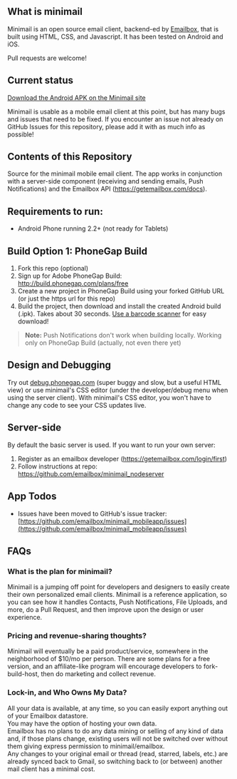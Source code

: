 ## What is minimail  

Minimail is an open source email client, backend-ed by [Emailbox](https://getemailbox.com), that is built using HTML, CSS, and Javascript. It has been tested on Android and iOS.  

Pull requests are welcome!  

## Current status 

[Download the Android APK on the Minimail site](http://minimail.getemailbox.com)  

Minimail is usable as a mobile email client at this point, but has many bugs and issues that need to be fixed. If you encounter an issue not already on GitHub Issues for this repository, please add it with as much info as possible!  

## Contents of this Repository  
Source for the minimail mobile email client. The app works in conjunction with a server-side component (receiving and sending emails, Push Notifications) and the Emailbox API (https://getemailbox.com/docs).  

## Requirements to run:  
- Android Phone running 2.2+ (not ready for Tablets) 

## Build Option 1: PhoneGap Build  
1. Fork this repo (optional)
1. Sign up for Adobe PhoneGap Build: http://build.phonegap.com/plans/free 
1. Create a new project in PhoneGap Build using your forked GitHub URL (or just the https url for this repo)  
1. Build the project, then download and install the created Android build (.ipk). Takes about 30 seconds. [Use a barcode scanner](https://play.google.com/store/apps/details?id=com.google.zxing.client.android&hl=en) for easy download! 

> **Note:** Push Notifications don't work when building locally. Working only on PhoneGap Build (actually, not even there yet)

## Design and Debugging  
Try out [debug.phonegap.com](http://debug.phonegap.com) (super buggy and slow, but a useful HTML view) or use minimail's CSS editor (under the developer/debug menu when using the server client). With minimail's CSS editor, you won't have to change any code to see your CSS updates live. 

## Server-side   
By default the basic server is used. If you want to run your own server:  

1. Register as an emailbox developer (https://getemailbox.com/login/first)
1. Follow instructions at repo: https://github.com/emailbox/minimail_nodeserver  

## App Todos
- Issues have been moved to GitHub's issue tracker: [https://github.com/emailbox/minimail_mobileapp/issues](https://github.com/emailbox/minimail_mobileapp/issues)


## FAQs  

### What is the plan for minimail?  
Minimail is a jumping off point for developers and designers to easily create their own personalized email clients. Minimail is a reference application, so you can see how it handles Contacts, Push Notifications, File Uploads, and more, do a Pull Request, and then improve upon the design or user experience. 

### Pricing and revenue-sharing thoughts? 
Minimail will eventually be a paid product/service, somewhere in the neighborhood of $10/mo per person. There are some plans for a free version, and an affiliate-like program will encourage developers to fork-build-host, then do marketing and collect revenue. 

### Lock-in, and Who Owns My Data?  
All your data is available, at any time, so you can easily export anything out of your Emailbox datastore.  
You may have the option of hosting your own data.  
Emailbox has no plans to do any data mining or selling of any kind of data and, if those plans change, existing users will not be switched over without them giving express permission to minimail/emailbox.  
Any changes to your original email or thread (read, starred, labels, etc.) are already synced back to Gmail, so switching back to (or between) another mail client has a minimal cost. 









